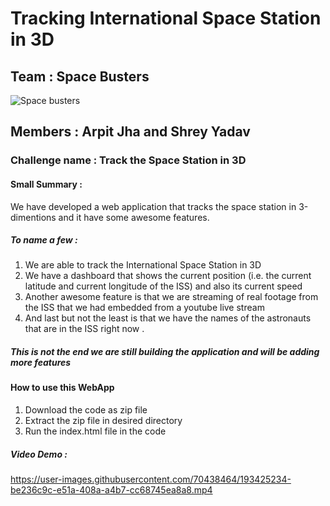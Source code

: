 # Tracking International Space Station in 3D
## Team : Space Busters 
![Space busters](https://user-images.githubusercontent.com/70438464/193425118-9dae93fe-3644-472d-b959-242b9578e503.png)

## Members : Arpit Jha and Shrey Yadav

### Challenge name : Track the Space Station in 3D

#### Small Summary :
We have developed a web application that tracks the space station in 3-dimentions and it have some awesome features.
##### To name a few :
1. We are able to track the International Space Station in 3D
2. We have a dashboard that shows the current position (i.e. the current latitude and current longitude of the ISS) and also its current speed
3. Another awesome feature is that we are streaming of real footage from the ISS that we had embedded from a youtube live stream 
4. And last but not the least is that we have the names of the astronauts that are in the ISS right now .

##### This is not the end we are still building the application and will be adding more features 

#### How to use this WebApp
1. Download the code as zip file 
2. Extract the zip file in desired directory
3. Run the index.html file in the code

##### Video Demo : 

https://user-images.githubusercontent.com/70438464/193425234-be236c9c-e51a-408a-a4b7-cc68745ea8a8.mp4

